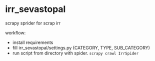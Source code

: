 # irr_sevastopal
scrapy sprider for scrap irr


workflow:
  - install requirements
  - fill irr_sevastopal/settings.py (CATEGORY, TYPE, SUB_CATEGORY)
  - run script from directory with spider.
      ```scrapy crawl IrrSpider```

